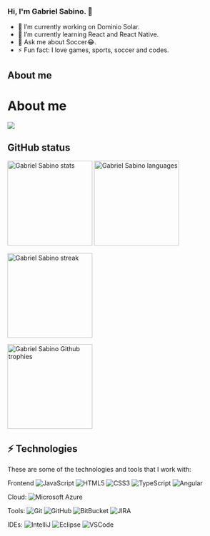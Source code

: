 ### Hi, I'm Gabriel Sabino. 👋


- 🔭 I’m currently working on Dominio Solar.
- 🌱 I’m currently learning React and React Native.
- 💬 Ask me about Soccer😂.
- ⚡ Fun fact: I love games, sports, soccer and codes.

## About me 

# About me
<a href="https://github.com/Gabrieljsabino1">
  <img src="https://img.shields.io/static/v1?label=Overview&message=gabrieljsabino1&logo=GitHub&color=1d7ecd" />
</a>

## GitHub status
<p>
  <img height="190" src="https://github-readme-stats.vercel.app/api?username=gabrieljsabino1&show_icons=true&theme=tokyonight&cache_seconds=1800&hide_border=true&include_all_commits=true&count_private=true" alt="Gabriel Sabino stats" />
  <img height="190" src="https://github-readme-stats.vercel.app/api/top-langs/?username=gabrieljsabino1&hide_border=true&layout=compact&langs_count=16&theme=tokyonight" alt="Gabriel Sabino languages" />
</p>
<p>
  <img height="190" src="https://github-readme-streak-stats.herokuapp.com/?user=gabrieljsabino1&theme=tokyonight&hide_border=true" alt="Gabriel Sabino streak" />
</p>
<p>
  <img height="190" src="https://github-profile-trophy.vercel.app?username=gabrieljsabino1&theme=tokyonight&no-frame=true&margin-w=4" alt="Gabriel Sabino Github trophies" />
</p>


## ⚡ Technologies

These are some of the technologies and tools that I work with:


Frontend
![JavaScript](https://img.shields.io/badge/-JavaScript-black?style=flat-square&logo=javascript)
![HTML5](https://img.shields.io/badge/-HTML5-E34F26?style=flat-square&logo=html5&logoColor=white)
![CSS3](https://img.shields.io/badge/-CSS3-1572B6?style=flat-square&logo=css3)
![TypeScript](https://img.shields.io/badge/-TypeScript-007ACC?style=flat-square&logo=typescript&logoColor=white)
![Angular](https://img.shields.io/badge/-Angular-DD0031?style=flat-square&logo=angular)

Cloud:
![Microsoft Azure](https://img.shields.io/badge/Microsoft%20Azure-0089D6?style=flat-square&logo=microsoft-azure&logoColor=white)

Tools:
![Git](https://img.shields.io/badge/-Git-black?style=flat-square&logo=git)
![GitHub](https://img.shields.io/badge/-GitHub-181717?style=flat-square&logo=github)
![BitBucket](https://img.shields.io/badge/-BitBucket-darkblue?style=flat-square&logo=bitbucket)
![JIRA](https://img.shields.io/badge/-JIRA-0052CC?style=flat-square&logo=jira)

IDEs:
![IntelliJ](https://img.shields.io/badge/-IntelliJ%20IDEA-black?style=flat-square&logo=intellij-idea&logoColor=white)
![Eclipse](https://img.shields.io/badge/-Eclipse-2C2255?style=flat-square&logo=eclipse&logoColor=white)
![VSCode](https://img.shields.io/badge/-VSCode-007ACC?style=flat-square&logo=visual-studio-code&logoColor=white)
